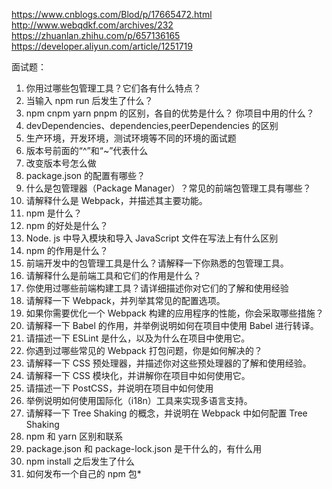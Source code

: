 https://www.cnblogs.com/Blod/p/17665472.html
http://www.webqdkf.com/archives/232
https://zhuanlan.zhihu.com/p/657136165
https://developer.aliyun.com/article/1251719

面试题：

1. 你用过哪些包管理工具？它们各有什么特点？
2. 当输入 npm run 后发生了什么？
3. npm cnpm yarn pnpm 的区别，各自的优势是什么？ 你项目中用的什么？
4. devDependencies、dependencies,peerDependencies 的区别
5. 生产环境，开发环境，测试环境等不同的环境的面试题
6. 版本号前面的“^”和“~”代表什么
7. 改变版本号怎么做
8. package.json 的配置有哪些？
9. 什么是包管理器（Package Manager）？常见的前端包管理工具有哪些？
10. 请解释什么是 Webpack，并描述其主要功能。
11. npm 是什么？
12. npm 的好处是什么？
13. Node. js 中导入模块和导入 JavaScript 文件在写法上有什么区别
14. npm 的作用是什么？
15. 前端开发中的包管理工具是什么？请解释一下你熟悉的包管理工具。
16. 请解释什么是前端工具和它们的作用是什么？
17. 你使用过哪些前端构建工具？请详细描述你对它们的了解和使用经验
18. 请解释一下 Webpack，并列举其常见的配置选项。
19. 如果你需要优化一个 Webpack 构建的应用程序的性能，你会采取哪些措施？
20. 请解释一下 Babel 的作用，并举例说明如何在项目中使用 Babel 进行转译。
21. 请描述一下 ESLint 是什么，以及为什么在项目中使用它。
22. 你遇到过哪些常见的 Webpack 打包问题，你是如何解决的？
23. 请解释一下 CSS 预处理器，并描述你对这些预处理器的了解和使用经验。
24. 请解释一下 CSS 模块化，并讲解你在项目中如何使用它。
25. 请描述一下 PostCSS，并说明在项目中如何使用
26. 举例说明如何使用国际化（i18n）工具来实现多语言支持。
27. 请解释一下 Tree Shaking 的概念，并说明在 Webpack 中如何配置 Tree Shaking
28. npm 和 yarn 区别和联系
29. package.json 和 package-lock.json 是干什么的，有什么用
30. npm install 之后发生了什么
31. 如何发布一个自己的 npm 包\*
